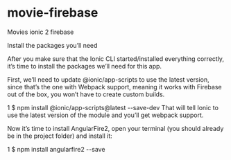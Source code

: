# movie-firebase
Movies ionic 2 firebase

Install the packages you’ll need

After you make sure that the Ionic CLI started/installed everything correctly, it’s time to install the packages we’ll need for this app.

First, we’ll need to update @ionic/app-scripts to use the latest version, since that’s the one with Webpack support, meaning it works with Firebase out of the box, you won’t have to create custom builds.

1
$ npm install @ionic/app-scripts@latest --save-dev
That will tell Ionic to use the latest version of the module and you’ll get webpack support.

Now it’s time to install AngularFire2, open your terminal (you should already be in the project folder) and install it:

1
$ npm install angularfire2 --save
